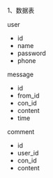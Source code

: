 1、数据表

user

+ id
+ name
+ password
+ phone



message

+ id
+ from_id
+ con_id
+ content
+ time



comment

+ id
+ user_id
+ con_id
+ content

